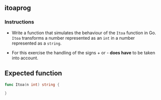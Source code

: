 ## itoaprog

### Instructions

- Write a function that simulates the behaviour of the `Itoa` function in Go. `Itoa` transforms a number represented as an `int` in a number represented as a `string`.

- For this exercise the handling of the signs + or - **does have** to be taken into account.

## Expected function

```go
func Itoa(n int) string {

}
```
